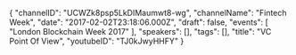 {
    "channelID": "UCWZk8psp5LkDIMaumwt8-wg",
    "channelName": "Fintech Week",
    "date": "2017-02-02T23:18:06.000Z",
    "draft": false,
    "events": [
        "London Blockchain Week 2017"
    ],
    "speakers": [],
    "tags": [],
    "title": "VC Point Of View",
    "youtubeID": "TJ0kJwyHHFY"
}